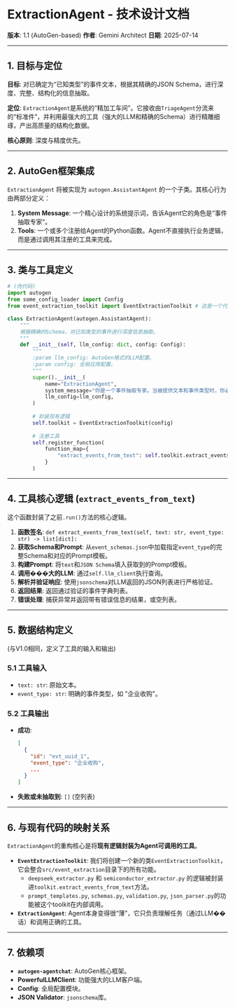 # ExtractionAgent - 技术设计文档

**版本**: 1.1 (AutoGen-based)
**作者**: Gemini Architect
**日期**: 2025-07-14

---

## 1. 目标与定位

**目标**: 对已确定为“已知类型”的事件文本，根据其精确的JSON Schema，进行深度、完整、结构化的信息抽取。

**定位**: `ExtractionAgent`是系统的“精加工车间”。它接收由`TriageAgent`分流来的“标准件”，并利用最强大的工具（强大的LLM和精确的Schema）进行精雕细琢，产出高质量的结构化数据。

**核心原则**: 深度与精度优先。

---

## 2. AutoGen框架集成

`ExtractionAgent` 将被实现为 `autogen.AssistantAgent` 的一个子类。其核心行为由两部分定义：
1.  **System Message**: 一个精心设计的系统提示词，告诉Agent它的角色是“事件抽取专家”。
2.  **Tools**: 一个或多个注册给Agent的Python函数。Agent不直接执行业务逻辑，而是通过调用其注册的工具来完成。

---

## 3. 类与工具定义

```python
# (伪代码)
import autogen
from some_config_loader import Config
from event_extraction_toolkit import EventExtractionToolkit # 这是一个代表现有逻辑的封装

class ExtractionAgent(autogen.AssistantAgent):
    """
    根据精确的Schema，对已知类型的事件进行深度信息抽取。
    """
    def __init__(self, llm_config: dict, config: Config):
        """
        :param llm_config: AutoGen格式的LLM配置。
        :param config: 全局应用配置。
        """
        super().__init__(
            name="ExtractionAgent",
            system_message="你是一个事件抽取专家。当被提供文本和事件类型时，你必须使用`extract_events_from_text`工具来抽取结构化信息。",
            llm_config=llm_config,
        )
        
        # 封装现有逻辑
        self.toolkit = EventExtractionToolkit(config)
        
        # 注册工具
        self.register_function(
            function_map={
                "extract_events_from_text": self.toolkit.extract_events_from_text
            }
        )
```

---

## 4. 工具核心逻辑 (`extract_events_from_text`)

这个函数封装了之前`.run()`方法的核心逻辑。

1.  **函数签名**: `def extract_events_from_text(self, text: str, event_type: str) -> list[dict]:`
2.  **获取Schema和Prompt**: 从`event_schemas.json`中加载指定`event_type`的完整Schema和对应的Prompt模板。
3.  **构建Prompt**: 将`text`和`JSON Schema`填入获取到的Prompt模板。
4.  **调用���大的LLM**: 通过`self.llm_client`执行查询。
5.  **解析并验证响应**: 使用`jsonschema`对LLM返回的JSON列表进行严格验证。
6.  **返回结果**: 返回通过验证的事件字典列表。
7.  **错误处理**: 捕获异常并返回带有错误信息的结果，或空列表。

---

## 5. 数据结构定义

(与V1.0相同，定义了工具的输入和输出)

### 5.1 工具输入

- `text: str`: 原始文本。
- `event_type: str`: 明确的事件类型，如 "企业收购"。

### 5.2 工具输出

- **成功**:
  ```json
  [
    {
      "id": "evt_uuid_1",
      "event_type": "企业收购",
      ...
    }
  ]
  ```
- **失败或未抽取到**: `[]` (空列表)

---

## 6. 与现有代码的映射关系

`ExtractionAgent`的重构核心是将**现有逻辑封装为Agent可调用的工具**。

- **`EventExtractionToolkit`**: 我们将创建一个新的类`EventExtractionToolkit`，它会整合`src/event_extraction`目录下的所有功能。
    - `deepseek_extractor.py` 和 `semiconductor_extractor.py` 的逻辑被封装进`toolkit.extract_events_from_text`方法。
    - `prompt_templates.py`, `schemas.py`, `validation.py`, `json_parser.py`的功能被这个toolkit在内部调用。
- **`ExtractionAgent`**: Agent本身变得很“薄”，它只负责理解任务（通过LLM��话）和调用正确的工具。

---

## 7. 依赖项

- **`autogen-agentchat`**: AutoGen核心框架。
- **PowerfulLLMClient**: 功能强大的LLM客户端。
- **Config**: 全局配置模块。
- **JSON Validator**: `jsonschema`库。
